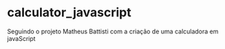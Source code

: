 # calculator_javascript
 Seguindo o projeto Matheus Battisti com a criação de uma calculadora em javaScript
